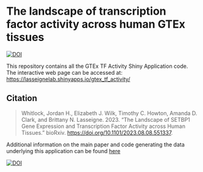# The landscape of transcription factor activity across human GTEx tissues
[![DOI](https://zenodo.org/badge/DOI/10.5281/zenodo.8225317.svg)](https://doi.org/10.5281/zenodo.8225317)

This repository contains all the GTEx TF Activity Shiny Application code. The interactive web page can be accessed at: https://lasseignelab.shinyapps.io/gtex_tf_activity/

## Citation 
> Whitlock, Jordan H., Elizabeth J. Wilk, Timothy C. Howton, Amanda D. Clark, and Brittany N. Lasseigne. 2023. “The Landscape of SETBP1 Gene Expression and Transcription Factor Activity across Human Tissues.” bioRxiv. https://doi.org/10.1101/2023.08.08.551337.

Additional information on the main paper and code generating the data underlying this application can be found [here](https://github.com/lasseignelab/230323_JW_DiseaseNetworks)

[![DOI](https://zenodo.org/badge/DOI/10.5281/zenodo.8225613.svg)](https://doi.org/10.5281/zenodo.8225613)
